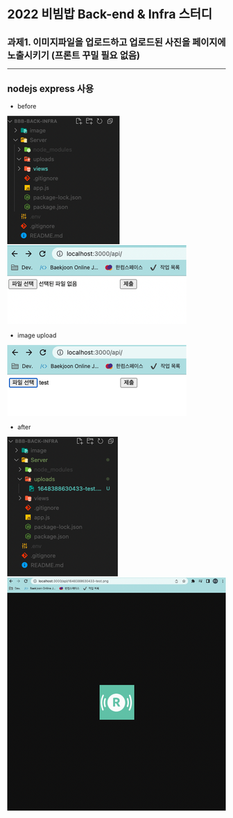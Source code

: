 # 2022 비빔밥 Back-end & Infra 스터디
과제1. 이미지파일을 업로드하고 업로드된 사진을 페이지에 노출시키기 (프론트 꾸밀 필요 없음)
---
---
nodejs express 사용
---
- before

![before](./image/before1.png)
![before page](./image/before2.png)

- image upload

![img upload](./image/upload.png)

- after

![after](./image/after1.png)
![after](./image/after2.png)
